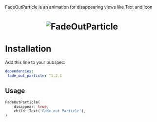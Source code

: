 FadeOutParticle is an animation for disappearing views like Text and Icon
<h1 align="center">
<img src="https://raw.githubusercontent.com/hoomanmmd/fade_out_particle/main/preview.gif" alt="FadeOutParticle" />
</h1>

# Installation
Add this line to your pubspec:
```yaml  
dependencies:  
 fade_out_particle: ^1.2.1
```  

## Usage
```dart
FadeOutParticle(
    disappear: true,
    child: Text('Fade out Particle'),
)
```

